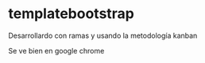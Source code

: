 # templatebootstrap
Desarrollardo con ramas y usando la metodología kanban

Se ve bien en google chrome
